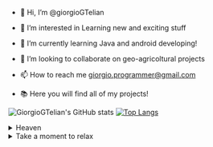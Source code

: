 - 👋 Hi, I’m @giorgioGTelian

- 👀 I’m interested in Learning new and exciting stuff

- 🌱 I’m currently learning Java and android developing!

- 💞️ I’m looking to collaborate on geo-agricoltural projects
 
- 📫 How to reach me giorgio.programmer@gmail.com

- 📚 Here you will find all of my projects! 

![GiorgioGTelian's GitHub stats](https://github-readme-stats.vercel.app/api?username=giorgioGTelian&show_icons=true&theme=radical)
[![Top Langs](https://github-readme-stats.vercel.app/api/top-langs/?username=giorgioGTelian&langs_count=8)](https://github.com/giorgioGTelian/github-readme-stats)

<details><summary>Heaven</summary>
<p>

![Sit back and relax](https://agrotecnica.altervista.org/wp-content/uploads/2022/03/Opera-darte-scaled.jpeg)

</p>
</details>

<details><summary>Take a moment to relax</summary>
<p>

![Sit back and relax](https://agrotecnica.altervista.org/wp-content/uploads/2018/07/6129654-rainy-day-images.gif)
 
  
</p>
</details>
<!---
giorgioGTelian/giorgioGTelian is a ✨ special ✨ repository because its `README.md` (this file) appears on your GitHub profile.
You can click the Preview link to take a look at your changes.
--->

